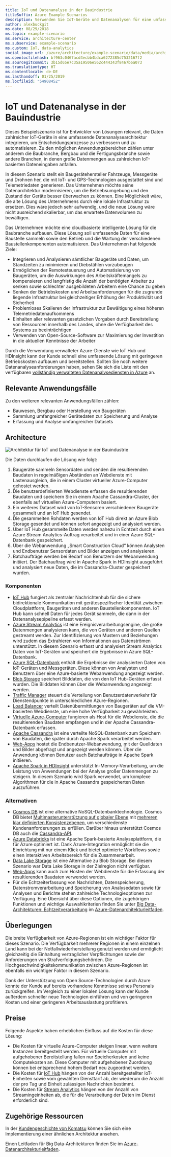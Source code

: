 ```yaml
---
title: IoT und Datenanalyse in der Bauindustrie
titleSuffix: Azure Example Scenarios
description: Verwenden Sie IoT-Geräte und Datenanalysen für eine umfassende Verwaltung und den Betrieb bei Bauprojekten.
author: alexbuckgit
ms.date: 08/29/2018
ms.topic: example-scenario
ms.service: architecture-center
ms.subservice: example-scenario
ms.custom: IoT, data-analytics
social_image_url: /azure/architecture/example-scenario/data/media/architecture-big-data-with-iot.png
ms.openlocfilehash: bf963c0467acd4ecbb4bdca6272385d7532167f2
ms.sourcegitcommit: 3b15d65e7c35a19506e562c444343f8467b6a073
ms.translationtype: HT
ms.contentlocale: de-DE
ms.lasthandoff: 01/25/2019
ms.locfileid: "54908452"
---
```

# <a name="iot-and-data-analytics-in-the-construction-industry"></a>IoT und Datenanalyse in der Bauindustrie

Dieses Beispielszenario ist für Entwickler von Lösungen relevant, die Daten zahlreicher IoT-Geräte in eine umfassende Datenanalysearchitektur integrieren, um Entscheidungsprozesse zu verbessern und zu automatisieren. Zu den möglichen Anwendungsbereichen zählen unter anderem die Baubranche, Bergbau und die Fertigungsbranche sowie andere Branchen, in denen große Datenmengen aus zahlreichen IoT-basierten Dateneingaben anfallen.

In diesem Szenario stellt ein Baugerätehersteller Fahrzeuge, Messgeräte und Drohnen her, die mit IoT- und GPS-Technologien ausgestattet sind und Telemetriedaten generieren. Das Unternehmen möchte seine Datenarchitektur modernisieren, um die Betriebsumgebung und den Zustand der Geräte besser überwachen zu können. Eine Möglichkeit wäre, die alte Lösung des Unternehmens durch eine lokale Infrastruktur zu ersetzen. Dies wäre jedoch sehr aufwendig, und die neue Lösung wäre nicht ausreichend skalierbar, um das erwartete Datenvolumen zu bewältigen.

Das Unternehmen möchte eine cloudbasierte intelligente Lösung für die Baubranche aufbauen. Diese Lösung soll umfassende Daten für eine Baustelle sammeln sowie den Betrieb und die Wartung der verschiedenen Baustellenkomponenten automatisieren. Das Unternehmen hat folgende Ziele:

- Integrieren und Analysieren sämtlicher Baugeräte und Daten, um Standzeiten zu minimieren und Diebstählen vorzubeugen
- Ermöglichen der Remotesteuerung und Automatisierung von Baugeräten, um die Auswirkungen des Arbeitskräftemangels zu kompensieren und langfristig die Anzahl der benötigten Arbeiter zu senken sowie schlechter ausgebildeten Arbeitern eine Chance zu geben
- Senken der Betriebskosten und Arbeitsanforderungen für die zugrunde liegende Infrastruktur bei gleichzeitiger Erhöhung der Produktivität und Sicherheit
- Problemloses Skalieren der Infrastruktur zur Bewältigung eines höheren Telemetriedatenaufkommens
- Einhalten aller relevanten gesetzlichen Vorgaben durch Bereitstellung von Ressourcen innerhalb des Landes, ohne die Verfügbarkeit des Systems zu beeinträchtigen
- Verwenden von Open-Source-Software zur Maximierung der Investition in die aktuellen Kenntnisse der Arbeiter

Durch die Verwendung verwalteter Azure-Dienste wie IoT Hub und HDInsight kann der Kunde schnell eine umfassende Lösung mit geringeren Betriebskosten aufbauen und bereitstellen. Sollten Sie noch weitere Datenanalyseanforderungen haben, sehen Sie sich die Liste mit den verfügbaren [vollständig verwalteten Datenanalysediensten in Azure][product-category] an.

## <a name="relevant-use-cases"></a>Relevante Anwendungsfälle

Zu den weiteren relevanten Anwendungsfällen zählen:

- Bauwesen, Bergbau oder Herstellung von Baugeräten
- Sammlung umfangreicher Gerätedaten zur Speicherung und Analyse
- Erfassung und Analyse umfangreicher Datasets

## <a name="architecture"></a>Architecture

![Architektur für IoT und Datenanalyse in der Bauindustrie][architecture]

Die Daten durchlaufen die Lösung wie folgt:

1. Baugeräte sammeln Sensordaten und senden die resultierenden Baudaten in regelmäßigen Abständen an Webdienste mit Lastenausgleich, die in einem Cluster virtueller Azure-Computer gehostet werden.
2. Die benutzerdefinierten Webdienste erfassen die resultierenden Baudaten und speichern Sie in einem Apache Cassandra-Cluster, der ebenfalls auf virtuellen Azure-Computern basiert.
3. Ein weiteres Dataset wird von IoT-Sensoren verschiedener Baugeräte gesammelt und an IoT Hub gesendet.
4. Die gesammelten Rohdaten werden von IoT Hub direkt an Azure Blob Storage gesendet und können sofort angezeigt und analysiert werden.
5. Über IoT Hub gesammelte Daten werden nahezu in Echtzeit durch einen Azure Stream Analytics-Auftrag verarbeitet und in einer Azure SQL-Datenbank gespeichert.
6. Über die Webanwendung „Smart Construction Cloud“ können Analysten und Endbenutzer Sensordaten und Bilder anzeigen und analysieren.
7. Batchaufträge werden bei Bedarf von Benutzern der Webanwendung initiiert. Der Batchauftrag wird in Apache Spark in HDInsight ausgeführt und analysiert neue Daten, die im Cassandra-Cluster gespeichert wurden.

### <a name="components"></a>Komponenten

- [IoT Hub](/azure/iot-hub/about-iot-hub) fungiert als zentraler Nachrichtenhub für die sichere bidirektionale Kommunikation mit gerätespezifischer Identität zwischen Cloudplattform, Baugeräten und anderen Baustellenkomponenten. IoT Hub kann schnell Daten für jedes Gerät sammeln, die dann in der Datenanalysepipeline erfasst werden.
- [Azure Stream Analytics](/azure/stream-analytics/stream-analytics-introduction) ist eine Ereignisverarbeitungsengine, die große Datenmengen analysieren kann, die von Geräten und anderen Quellen gestreamt werden. Zur Identifizierung von Mustern und Beziehungen wird zudem das Extrahieren von Informationen aus Datenströmen unterstützt. In diesem Szenario erfasst und analysiert Stream Analytics Daten von IoT-Geräten und speichert die Ergebnisse in Azure SQL-Datenbank.
- [Azure SQL-Datenbank](/azure/sql-database/sql-database-technical-overview) enthält die Ergebnisse der analysierten Daten von IoT-Geräten und Messgeräten. Diese können von Analysten und Benutzern über eine Azure-basierte Webanwendung angezeigt werden.
- [Blob Storage](/azure/storage/blobs/storage-blobs-introduction) speichert Bilddaten, die von den IoT Hub-Geräten erfasst wurden. Die Bilddaten können über die Webanwendung angezeigt werden.
- [Traffic Manager](/azure/traffic-manager/traffic-manager-overview) steuert die Verteilung von Benutzerdatenverkehr für Dienstendpunkte in unterschiedlichen Azure-Regionen.
- [Load Balancer](/azure/load-balancer/load-balancer-overview) verteilt Datenübermittlungen von Baugeräten auf die VM-basierten Webdienste, um eine hohe Verfügbarkeit zu gewährleisten.
- [Virtuelle Azure-Computer](/azure/virtual-machines) fungieren als Host für die Webdienste, die die resultierenden Baudaten empfangen und in der Apache Cassandra-Datenbank erfassen.
- [Apache Cassandra](https://cassandra.apache.org) ist eine verteilte NoSQL-Datenbank zum Speichern von Baudaten, die später durch Apache Spark verarbeitet werden.
- [Web-Apps](/azure/app-service/app-service-web-overview) hostet die Endbenutzer-Webanwendung, mit der Quelldaten und Bilder abgefragt und angezeigt werden können. Über die Anwendung können Benutzer auch Batchaufträge in Apache Spark initiieren.
- [Apache Spark in HDInsight](/azure/hdinsight/spark/apache-spark-overview) unterstützt In-Memory-Verarbeitung, um die Leistung von Anwendungen bei der Analyse großer Datenmengen zu steigern. In diesem Szenario wird Spark verwendet, um komplexe Algorithmen für die in Apache Cassandra gespeicherten Daten auszuführen.

### <a name="alternatives"></a>Alternativen

- [Cosmos DB](/azure/cosmos-db/introduction) ist eine alternative NoSQL-Datenbanktechnologie. Cosmos DB bietet [Multimasterunterstützung auf globaler Ebene](/azure/cosmos-db/multi-region-writers) mit [mehreren klar definierten Konsistenzebenen](/azure/cosmos-db/consistency-levels), um verschiedenste Kundenanforderungen zu erfüllen. Darüber hinaus unterstützt Cosmos DB auch die [Cassandra-API](/azure/cosmos-db/cassandra-introduction).
- [Azure Databricks](/azure/azure-databricks/what-is-azure-databricks) ist eine Apache Spark-basierte Analyseplattform, die für Azure optimiert ist. Dank Azure-Integration ermöglicht sie die Einrichtung mit nur einem Klick und bietet optimierte Workflows sowie einen interaktiven Arbeitsbereich für die Zusammenarbeit.
- [Data Lake Storage](/azure/storage/data-lake-storage) ist eine Alternative zu Blob Storage. Bei diesem Szenario war Data Lake Storage in der Zielregion nicht verfügbar.
- [Web-Apps](/azure/app-service) kann auch zum Hosten der Webdienste für die Erfassung der resultierenden Baudaten verwendet werden.
- Für die Echtzeiterfassung von Nachrichten, Datenspeicherung, Datenstromverarbeitung und Speicherung von Analysedaten sowie für Analysen und Berichte stehen zahlreiche Technologieoptionen zur Verfügung. Eine Übersicht über diese Optionen, die zugehörigen Funktionen und wichtige Auswahlkriterien finden Sie unter [Big Data-Architekturen: Echtzeitverarbeitung](/azure/architecture/data-guide/technology-choices/real-time-ingestion) im [Azure-Datenarchitekturleitfaden](/azure/architecture/data-guide).

## <a name="considerations"></a>Überlegungen

Die breite Verfügbarkeit von Azure-Regionen ist ein wichtiger Faktor für dieses Szenario. Die Verfügbarkeit mehrerer Regionen in einem einzelnen Land kann bei der Notfallwiederherstellung genutzt werden und ermöglicht gleichzeitig die Einhaltung vertraglicher Verpflichtungen sowie der Anforderungen von Strafverfolgungsbehörden. Die Hochgeschwindigkeitskommunikation zwischen Azure-Regionen ist ebenfalls ein wichtiger Faktor in diesem Szenario.

Dank der Unterstützung von Open Source-Technologien durch Azure konnte der Kunde auf bereits vorhandene Kenntnisse seines Personals zurückgreifen. Im Vergleich zu einer lokalen Lösung kann der Kunde außerdem schneller neue Technologien einführen und von geringeren Kosten und einer geringeren Arbeitsauslastung profitieren.

## <a name="pricing"></a>Preise

Folgende Aspekte haben erheblichen Einfluss auf die Kosten für diese Lösung:

- Die Kosten für virtuelle Azure-Computer steigen linear, wenn weitere Instanzen bereitgestellt werden. Für virtuelle Computer mit aufgehobener Bereitstellung fallen nur Speicherkosten und keine Computekosten an. Diese Computer mit aufgehobener Zuordnung können bei entsprechend hohem Bedarf neu zugeordnet werden.
- Die Kosten für [IoT Hub](https://azure.microsoft.com/pricing/details/iot-hub) hängen von der Anzahl bereitgestellter IoT-Einheiten sowie vom gewählten Diensttarif ab, der wiederum die Anzahl der pro Tag und Einheit zulässigen Nachrichten bestimmt.
- Die Kosten für [Stream Analytics](https://azure.microsoft.com/pricing/details/stream-analytics) hängen von der Anzahl von Streamingeinheiten ab, die für die Verarbeitung der Daten im Dienst erforderlich sind.

## <a name="related-resources"></a>Zugehörige Ressourcen

In der [Kundengeschichte von Komatsu][customer-story] können Sie sich eine Implementierung einer ähnlichen Architektur ansehen.

Einen Leitfaden für Big Data-Architekturen finden Sie im [Azure-Datenarchitekturleitfaden](/azure/architecture/data-guide).

<!-- links -->

[product-category]: https://azure.microsoft.com/product-categories/analytics/
[customer-site]: https://home.komatsu/en/
[customer-story]: https://customers.microsoft.com/story/komatsu-manufacturing-azure-iot-hub-japan
[architecture]: ./media/architecture-big-data-with-iot.png
